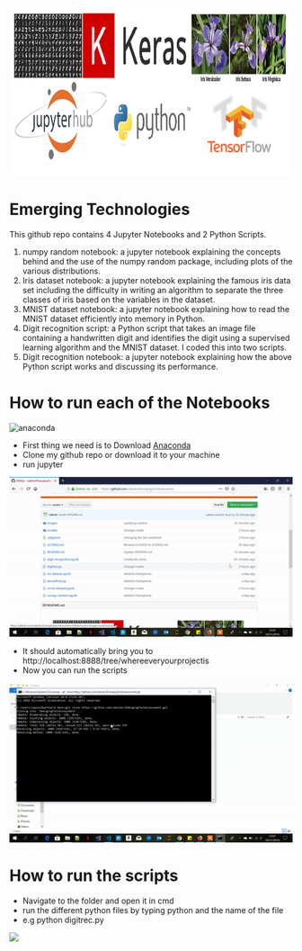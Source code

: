 <img src="./images/readme.png" alt="drawing" width="1000" height="300"/>

# Emerging Technologies

This github repo contains 4 Jupyter Notebooks and 2 Python Scripts.

1. numpy random notebook: a jupyter notebook explaining the concepts
behind and the use of the numpy random package, including plots
of the various distributions.
2. Iris dataset notebook: a jupyter notebook explaining the famous
iris data set including the difficulty in writing an algorithm to separate
the three classes of iris based on the variables in the dataset.
3. MNIST dataset notebook: a jupyter notebook explaining how to
read the MNIST dataset efficiently into memory in Python.
4. Digit recognition script: a Python script that takes an image file
containing a handwritten digit and identifies the digit using a supervised
learning algorithm and the MNIST dataset. I coded this into two scripts.
5. Digit recognition notebook: a jupyter notebook explaining how the
above Python script works and discussing its performance.

# How to run each of the Notebooks

<img src="https://www.anaconda.com/wp-content/themes/anaconda/images/logo-dark.png" alt="anaconda" width="100" height="100"/>

- First thing we need is to Download [Anaconda](https://www.anaconda.com/download/)
- Clone my github repo or download it to your machine
- run jupyter

![](./images/gif1.gif)

- It should automatically bring you to http://localhost:8888/tree/whereeveryourprojectis
- Now you can run the scripts 

![](./images/gif2.gif)

# How to run the scripts

- Navigate to the folder and open it in cmd 
- run the different python files by typing python and the name of the file
- e.g python digitrec.py

![](./images/gif3.gif)



